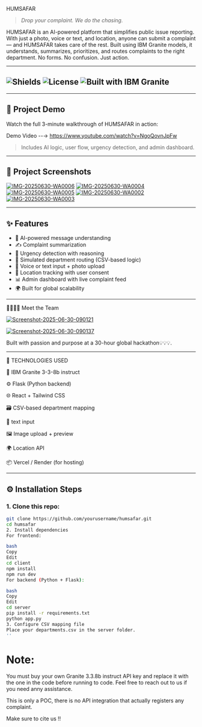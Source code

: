 
  HUMSAFAR 

> *Drop your complaint. We do the chasing.*

HUMSAFAR is an AI-powered platform that simplifies public issue reporting. With just a photo, voice or text, and location, anyone can submit a complaint — and HUMSAFAR takes care of the rest. Built using IBM Granite models, it understands, summarizes, prioritizes, and routes complaints to the right department. No forms. No confusion. Just action.

------------------------------------------------------------------------------------------------------

## ![Shields](https://img.shields.io/badge/status-Built-blue) ![License](https://img.shields.io/github/license/yourusername/humsafar) ![Built with IBM Granite](https://img.shields.io/badge/AI-IBM%20Granite-blueviolet)

-----------------------------------------------------------------------------------------------------

## 🎥 Project Demo

Watch the full 3-minute walkthrough of HUMSAFAR in action: 

Demo Video --→  https://www.youtube.com/watch?v=NgoQovnJpFw

> Includes AI logic, user flow, urgency detection, and admin dashboard.

-------------------------------------------------------------------------------------------------------

## 📸 Project Screenshots

<a href="https://ibb.co/HDN1wGDs"><img src="https://i.ibb.co/tMZkjYMt/IMG-20250630-WA0006.jpg" alt="IMG-20250630-WA0006" border="0"></a>
<a href="https://ibb.co/XZwJNc14"><img src="https://i.ibb.co/bgfdqcT3/IMG-20250630-WA0004.jpg" alt="IMG-20250630-WA0004" border="0"></a>
<a href="https://ibb.co/NnGtzNnX"><img src="https://i.ibb.co/FqdmtYq9/IMG-20250630-WA0005.jpg" alt="IMG-20250630-WA0005" border="0"></a>
<a href="https://ibb.co/gZVPc4JK"><img src="https://i.ibb.co/v4YQMXkn/IMG-20250630-WA0002.jpg" alt="IMG-20250630-WA0002" border="0"></a>
<a href="https://ibb.co/F4fwGFdf"><img src="https://i.ibb.co/QvqNs4xq/IMG-20250630-WA0003.jpg" alt="IMG-20250630-WA0003" border="0"></a>

----------------------------------------------------------------------------------------------------------------------------

## ✨ Features

- 🧠 AI-powered message understanding
- ✍️ Complaint summarization 
- 🚨 Urgency detection with reasoning
- 🔁 Simulated department routing (CSV-based logic)
- 💬 Voice or text input + photo upload
- 🧭 Location tracking with user consent
- 📊 Admin dashboard with live complaint feed
- 🌍 Built for global scalability

----------------------------------------------------------------------------------------------------------------------------

👨‍👩‍👧‍👦 Meet the Team




<a href="https://ibb.co/Dg4tj6sb"><img src="https://i.ibb.co/PzxNVb3Y/Screenshot-2025-06-30-090121.jpg" alt="Screenshot-2025-06-30-090121" border="0"></a>


<a href="https://ibb.co/LDyC4DBX"><img src="https://i.ibb.co/sp4FLpcd/Screenshot-2025-06-30-090137.jpg" alt="Screenshot-2025-06-30-090137" border="0"></a>




Built with passion and purpose at a 30-hour global hackathon💡💡💡.



-------------------------------------------------------------------------------------------------------------------------



🧰 TECHNOLOGIES  USED

🧠 IBM Granite 3-3-8b instruct

⚙️ Flask (Python backend)

🌐 React + Tailwind CSS

🗃️ CSV-based department mapping

🎤 text input

🖼️ Image upload + preview

🌍 Location API

📦 Vercel / Render (for hosting)


-------------------------------------------------------------------------------------------------------------------------



## ⚙️ Installation Steps

### 1. Clone this repo:

```bash
git clone https://github.com/yourusername/humsafar.git
cd humsafar
2. Install dependencies
For frontend:

bash
Copy
Edit
cd client
npm install
npm run dev
For backend (Python + Flask):

bash
Copy
Edit
cd server
pip install -r requirements.txt
python app.py
3. Configure CSV mapping file
Place your departments.csv in the server folder.
''
```

# Note:

You must buy your own Granite 3.3.8b instruct API key and replace it with the one in the code before running to code. 
Feel free to reach out to us if you need anny assistance.

This is only a POC, there is no API integration that actually registers any complaint.

Make sure to cite us !!
